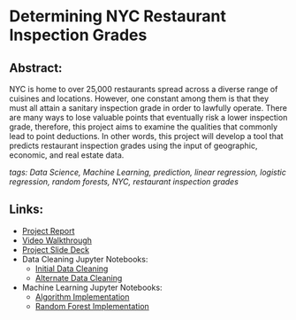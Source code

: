 # Determining NYC Restaurant Inspection Grades

## Abstract: 
NYC is home to over 25,000 restaurants spread across a diverse range of cuisines and locations. However, one constant among them is that they must all attain a sanitary inspection grade in order to lawfully operate. There are many ways to lose valuable points that eventually risk a lower inspection grade, therefore, this project aims to examine the qualities that commonly lead to point deductions. In other words, this project will develop a tool that predicts restaurant inspection grades using the input of geographic, economic, and real estate data.

*tags: Data Science, Machine Learning, prediction, linear regression, logistic regression, random forests, NYC, restaurant inspection grades*

## Links:

- [Project Report](FinalProjectReport.md "Project Report")
- [Video Walkthrough](https://youtu.be/LzvBBJkOqTo "Video Walkthrough")
- [Project Slide Deck](https://docs.google.com/presentation/d/14Rh1t7vdxgtANVjzmRkcjj4S989eMAYAR87j2z7losE/edit?usp=sharing "Project Slide Deck")
- Data Cleaning Jupyter Notebooks:
  * [Initial Data Cleaning](data_cleaning.py)
  * [Alternate Data Cleaning](DeterminingRestaurantInspectionGrades_FinalJupyter.ipynb)
- Machine Learning Jupyter Notebooks:
  * [Algorithm Implementation](AlgorithmImplementation.ipynb)
  * [Random Forest Implementation](RandomForest.ipynb)